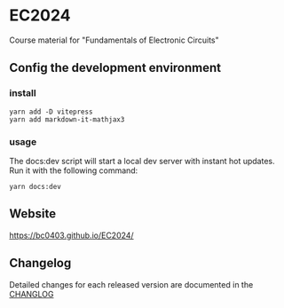 # EC2024
Course material for "Fundamentals of Electronic Circuits"

## Config the development environment
### install 
```
yarn add -D vitepress
yarn add markdown-it-mathjax3
```
### usage
The docs:dev script will start a local dev server with instant hot updates. Run it with the following command:
```
yarn docs:dev
```

## Website
<https://bc0403.github.io/EC2024/>

## Changelog
Detailed changes for each released version are documented in the [CHANGLOG](https://github.com/bc0403/EC2024/blob/main/CHANGELOG.md)
